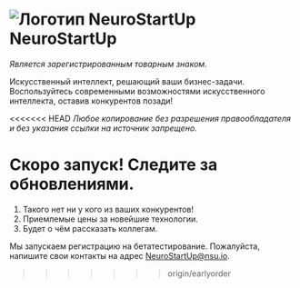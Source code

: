 # ![Логотип NeuroStartUp](img/NeuroStartUpIcon.png) NeuroStartUp

_Является зарегистрированным товарным знаком._

Искусственный интеллект, решающий ваши бизнес-задачи. Воспользуйтесь современными возможностями искусственного интеллекта, оставив конкурентов позади!

<<<<<<< HEAD
_Любое копирование без разрешения правообладателя и без указания ссылки на источник запрещено._

Скоро запуск! Следите за обновлениями.
=======
1. Такого нет ни у кого из ваших конкурентов!
2. Приемлемые цены за новейшие технологии.
3. Будет о чём рассказать коллегам.

Мы запускаем регистрацию на бетатестирование. Пожалуйста, напишите свои контакты на адрес [NeuroStartUp@nsu.io](mailto:NeuroStartUp@nsu.io).
>>>>>>> origin/earlyorder
